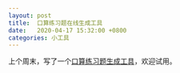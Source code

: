```yaml
---
layout: post
title:  口算练习题在线生成工具
date:   2020-04-17 15:32:00 +0800
categories: 小工具
---
```

上个周末，写了一个[口算练习题生成工具][1]，欢迎试用。

[1]:	http://yanxiaoguang.cn/math01/